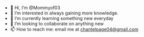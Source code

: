 - 👋 Hi, I’m @Mommyof03
- 👀 I’m interested in always gaining more knowledge. 
- 🌱 I’m currently learning something new everyday
- 💞️ I’m looking to collaborate on anything new
- 📫 How to reach me: email me at chantelpage04@gmail.com

<!---
Mommyof03/Mommyof03 is a ✨ special ✨ repository because its `README.md` (this file) appears on your GitHub profile.
You can click the Preview link to take a look at your changes.
--->
